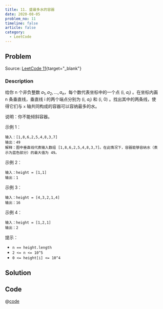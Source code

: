 ```yaml
---
title: 11. 盛最多水的容器
date: 2020-08-05
problem_no: 11
timeline: false
article: false
category:
  - LeetCode
---
```


<!-- Description. -->

<!-- more -->

## Problem

Source: [LeetCode 11](https://leetcode-cn.com/problems/container-with-most-water/){target="_blank"}

### Description

给你 n 个非负整数 $a_1,a_2,...,a_n$，每个数代表坐标中的一个点 (i, $a_i$) 。在坐标内画 n 条垂直线，垂直线 i 的两个端点分别为 (i, $a_i$) 和 (i, 0) 。找出其中的两条线，使得它们与 `x` 轴共同构成的容器可以容纳最多的水。

说明：你不能倾斜容器。

示例 1：

```text
输入：[1,8,6,2,5,4,8,3,7]
输出：49
解释：图中垂直线代表输入数组 [1,8,6,2,5,4,8,3,7]。在此情况下，容器能够容纳水（表示为蓝色部分）的最大值为 49。
```

示例 2：

```text
输入：height = [1,1]
输出：1
```

示例 3：

```text
输入：height = [4,3,2,1,4]
输出：16
```

示例 4：

```text
输入：height = [1,2,1]
输出：2
```

提示：

- `n == height.length`
- `2 <= n <= 10^5`
- `0 <= height[i] <= 10^4`

## Solution

## Code

@[code](@IOI/11-main.cpp)
